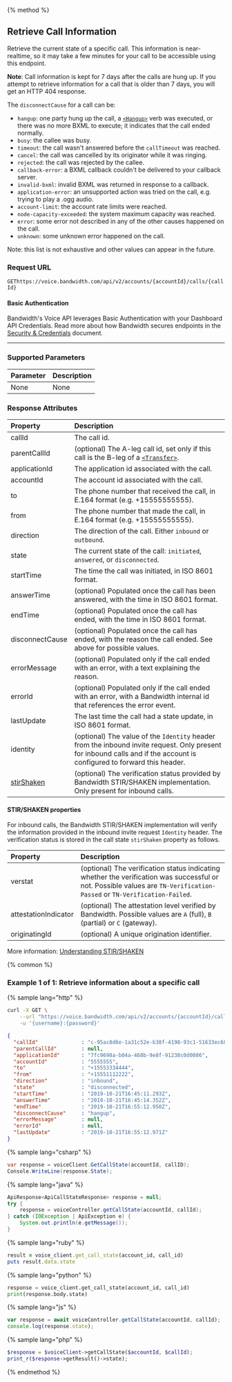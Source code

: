 {% method %}

## Retrieve Call Information
Retrieve the current state of a specific call. This information is near-realtime, so it may take
a few minutes for your call to be accessible using this endpoint.

**Note**: Call information is kept for 7 days after the calls are hung up. If you attempt to
retrieve information for a call that is older than 7 days, you will get an HTTP 404 response.

The `disconnectCause` for a call can be:
- `hangup`: one party hung up the call, a [`<Hangup>`](../../bxml/verbs/hangup.md) verb was executed, or there was no more BXML to execute; it indicates that the call ended normally.
- `busy`: the callee was busy.
- `timeout`: the call wasn't answered before the `callTimeout` was reached.
- `cancel`: the call was cancelled by its originator while it was ringing.
- `rejected`: the call was rejected by the callee.
- `callback-error`: a BXML callback couldn't be delivered to your callback server.
- `invalid-bxml`: invalid BXML was returned in response to a callback.
- `application-error`: an unsupported action was tried on the call, e.g. trying to play a .ogg audio.
- `account-limit`: the account rate limits were reached.
- `node-capacity-exceeded`: the system maximum capacity was reached.
- `error`: some error not described in any of the other causes happened on the call.
- `unknown`: some unknown error happened on the call.

Note: this list is not exhaustive and other values can appear in the future.

### Request URL

<code class="get">GET</code>`https://voice.bandwidth.com/api/v2/accounts/{accountId}/calls/{callId}`

#### Basic Authentication

Bandwidth's Voice API leverages Basic Authentication with your Dashboard API Credentials. Read more about how Bandwidth secures endpoints in the [Security & Credentials](../../../guides/accountCredentials.md) document.

---

### Supported Parameters

| Parameter | Description |
|:----------|:------------|
| None      | None        |

### Response Attributes

| Property        | Description                                                                                                              |
|:----------------|:-------------------------------------------------------------------------------------------------------------------------|
| callId          | The call id.                                                                                                             |
| parentCallId    | (optional) The A-leg call id, set only if this call is the B-leg of a [`<Transfer>`](../../bxml/verbs/transfer.md).      |
| applicationId   | The application id associated  with the call.                                                                            |
| accountId       | The account id associated with the call.                                                                                 |
| to              | The phone number that received the call, in E.164 format (e.g. +15555555555).                                            |
| from            | The phone number that made the call, in E.164 format (e.g. +15555555555).                                                |
| direction       | The direction of the call. Either `inbound` or `outbound`.                                                               |
| state           | The current state of the call: `initiated`, `answered`, or `disconnected`.                                               |
| startTime       | The time the call was initiated, in ISO 8601 format.                                                                     |
| answerTime      | (optional) Populated once the call has been answered, with the time in ISO 8601 format.                                  |
| endTime         | (optional) Populated once the call has ended, with the time in ISO 8601 format.                                          |
| disconnectCause | (optional) Populated once the call has ended, with the reason the call ended. See above for possible values. |
| errorMessage    | (optional) Populated only if the call ended with an error, with a text explaining the reason.                            |
| errorId         | (optional) Populated only if the call ended with an error, with a Bandwidth internal id that references the error event. |
| lastUpdate      | The last time the call had a state update, in ISO 8601 format.                                                           |
| identity        | (optional) The value of the `Identity` header from the inbound invite request. Only present for inbound calls and if the account is configured to forward this header. |
| [stirShaken](#stirshaken-properties) | (optional) The verification status provided by Bandwidth STIR/SHAKEN implementation. Only present for inbound calls. |

#### STIR/SHAKEN properties

For inbound calls, the Bandwidth STIR/SHAKEN implementation will verify the information provided in the inbound invite request `Identity` header. The verification status is stored in the call state `stirShaken` property as follows.

| Property          | Description |
|:------------------|:------------|
| verstat | (optional) The verification status indicating whether the verification was successful or not. Possible values are `TN-Verification-Passed` or `TN-Verification-Failed`. |
| attestationIndicator | (optional) The attestation level verified by Bandwidth. Possible values are `A` (full), `B` (partial) or `C` (gateway). |
| originatingId | (optional) A unique origination identifier. |

More information: [Understanding STIR/SHAKEN](https://www.bandwidth.com/regulations/stir-shaken)

{% common %}

### Example 1 of 1: Retrieve information about a specific call

{% sample lang="http" %}

```bash
curl -X GET \
    --url "https://voice.bandwidth.com/api/v2/accounts/{accountId}/calls/{callId}" \
    -u '{username}:{password}'
```

```json
{
  "callId"              : "c-95ac8d6e-1a31c52e-b38f-4198-93c1-51633ec68f8d",
  "parentCallId"        : null,
  "applicationId"       : "7fc9698a-b04a-468b-9e8f-91238c0d0086",
  "accountId"           : "5555555",
  "to"                  : "+15553334444",
  "from"                : "+15551112222",
  "direction"           : "inbound",
  "state"               : "disconnected",
  "startTime"           : "2019-10-21T16:45:11.293Z",
  "answerTime"          : "2019-10-21T16:45:14.352Z",
  "endTime"             : "2019-10-21T16:55:12.950Z",
  "disconnectCause"     : "hangup",
  "errorMessage"        : null,
  "errorId"             : null,
  "lastUpdate"          : "2019-10-21T16:55:12.971Z"
}
```

{% sample lang="csharp" %}

```csharp
var response = voiceClient.GetCallState(accountId, callID);
Console.WriteLine(response.State);
```

{% sample lang="java" %}

```java
ApiResponse<ApiCallStateResponse> response = null;
try {
    response = voiceController.getCallState(accountId, callId);
} catch (IOException | ApiException e) {
    System.out.println(e.getMessage());
}
```

{% sample lang="ruby" %}

```ruby
result = voice_client.get_call_state(account_id, call_id)
puts result.data.state
```

{% sample lang="python" %}

```python
response = voice_client.get_call_state(account_id, call_id)
print(response.body.state)
```

{% sample lang="js" %}

```js
var response = await voiceController.getCallState(accountId, callId);
console.log(response.state);
```

{% sample lang="php" %}

```php
$response = $voiceClient->getCallState($accountId, $callId);
print_r($response->getResult()->state);
```

{% endmethod %}
